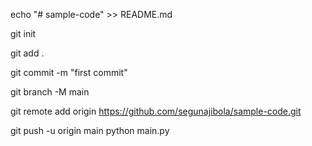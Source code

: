 ‌echo "# sample-code" >> README.md

git init

git add .

git commit -m "first commit"

git branch -M main

git remote add origin https://github.com/segunajibola/sample-code.git

git push -u origin main
python main.py
